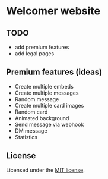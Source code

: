 # Welcomer website

## TODO

- add premium features
- add legal pages

## Premium features (ideas)

- Create multiple embeds
- Create multiple messages
- Random message
- Create multiple card images
- Random card
- Animated background
- Send message via webhook
- DM message
- Statistics

## License

Licensed under the [MIT license](/LICENSE).
